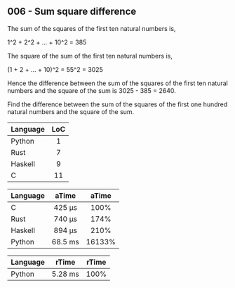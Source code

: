 006 - Sum square difference
---------------------------

The sum of the squares of the first ten natural numbers is,

1^2 + 2^2 + ... + 10^2 = 385

The square of the sum of the first ten natural numbers is,

(1 + 2 + ... + 10)^2 = 55^2 = 3025

Hence the difference between the sum of the squares of the first ten natural
numbers and the square of the sum is 3025 - 385 = 2640.

Find the difference between the sum of the squares of the first one hundred
natural numbers and the square of the sum.

Language | LoC
--- | :---:
Python | 1
Rust | 7
Haskell | 9
C | 11

Language | aTime | aTime
--- | :---: | :---:
C |    425 µs | 100%
Rust |    740 µs | 174%
Haskell |    894 µs | 210%
Python |   68.5 ms | 16133%

Language | rTime | rTime
--- | :---: | :---:
Python |   5.28 ms | 100%
